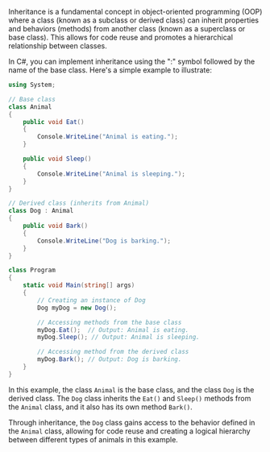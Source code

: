 Inheritance is a fundamental concept in object-oriented programming (OOP) where a class (known as a subclass or derived class) can inherit properties and behaviors (methods) from another class (known as a superclass or base class). This allows for code reuse and promotes a hierarchical relationship between classes.

In C#, you can implement inheritance using the ":" symbol followed by the name of the base class. Here's a simple example to illustrate:

```csharp
using System;

// Base class
class Animal
{
    public void Eat()
    {
        Console.WriteLine("Animal is eating.");
    }

    public void Sleep()
    {
        Console.WriteLine("Animal is sleeping.");
    }
}

// Derived class (inherits from Animal)
class Dog : Animal
{
    public void Bark()
    {
        Console.WriteLine("Dog is barking.");
    }
}

class Program
{
    static void Main(string[] args)
    {
        // Creating an instance of Dog
        Dog myDog = new Dog();

        // Accessing methods from the base class
        myDog.Eat();  // Output: Animal is eating.
        myDog.Sleep(); // Output: Animal is sleeping.

        // Accessing method from the derived class
        myDog.Bark(); // Output: Dog is barking.
    }
}
```

In this example, the class `Animal` is the base class, and the class `Dog` is the derived class. The `Dog` class inherits the `Eat()` and `Sleep()` methods from the `Animal` class, and it also has its own method `Bark()`. 

Through inheritance, the `Dog` class gains access to the behavior defined in the `Animal` class, allowing for code reuse and creating a logical hierarchy between different types of animals in this example.
